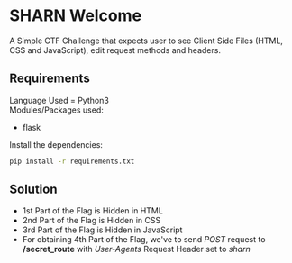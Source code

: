 # SHARN Welcome
A Simple CTF Challenge that expects user to see Client Side Files (HTML, CSS and JavaScript), edit request methods and headers.
## Requirements
Language Used = Python3<br />
Modules/Packages used:
* flask
<!-- -->
Install the dependencies:
```bash
pip install -r requirements.txt
```
## Solution
* 1st Part of the Flag is Hidden in HTML
* 2nd Part of the Flag is Hidden in CSS
* 3rd Part of the Flag is Hidden in JavaScript
* For obtaining 4th Part of the Flag, we've to send *POST* request to **/secret_route** with *User-Agents* Request Header set to *sharn*